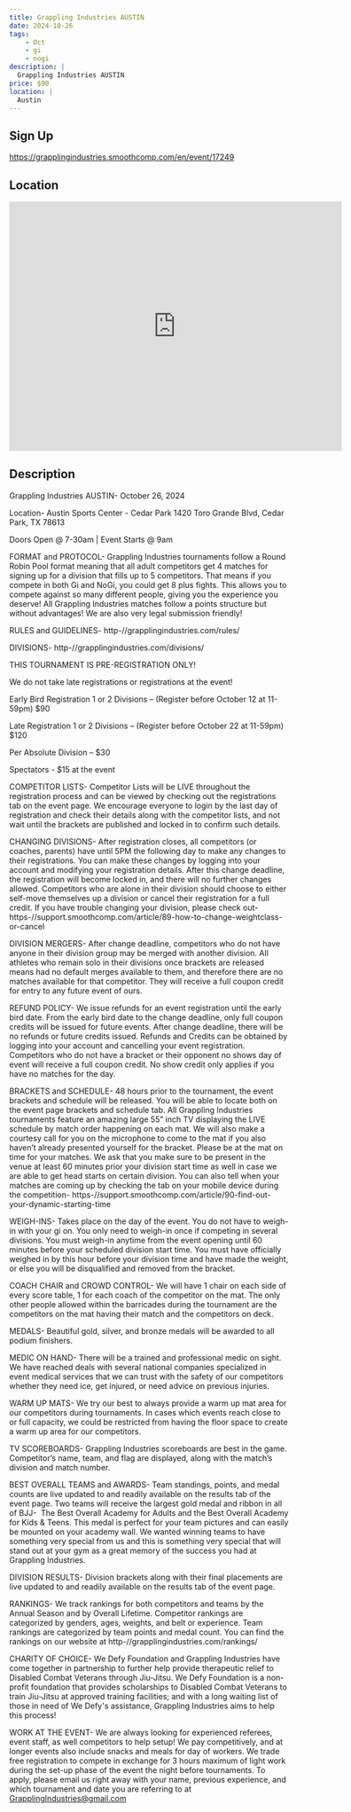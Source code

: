 ```yaml
---
title: Grappling Industries AUSTIN
date: 2024-10-26
tags:
    - Oct
    - gi 
    - nogi 
description: |
  Grappling Industries AUSTIN
price: $90
location: |
  Austin
---
```

## Sign Up
https://grapplingindustries.smoothcomp.com/en/event/17249

## Location
<iframe src="https://www.google.com/maps/embed?pb=!1m18!1m12!1m3!1d12345.6789!2d-97.7769219!3d30.5438023!2m3!1f0!2f0!3f0!3m2!1i1024!2i768!4f13.1!3m3!1m2!1s0x0%3A0x0!2z30.5438023!5e0!3m2!1sen!2sus!4v1234567890" width="600" height="450" style="border:0;" allowfullscreen="" loading="lazy"></iframe>

## Description
Grappling Industries AUSTIN- October 26, 2024


Location- Austin Sports Center - Cedar Park 1420 Toro Grande Blvd, Cedar Park, TX 78613


Doors Open @ 7-30am | Event Starts @ 9am


FORMAT and PROTOCOL- Grappling Industries tournaments follow a Round Robin Pool format meaning that all adult competitors get 4 matches for signing up for a division that fills up to 5 competitors. That means if you compete in both Gi and NoGi, you could get 8 plus fights. This allows you to compete against so many different people, giving you the experience you deserve! All Grappling Industries matches follow a points structure but without advantages! We are also very legal submission friendly!


RULES and GUIDELINES- http-//grapplingindustries.com/rules/


DIVISIONS- http-//grapplingindustries.com/divisions/


THIS TOURNAMENT IS PRE-REGISTRATION ONLY!


We do not take late registrations or registrations at the event!


Early Bird Registration 1 or 2 Divisions – (Register before October 12 at 11-59pm) $90


Late Registration 1 or 2 Divisions – (Register before October 22 at 11-59pm) $120


Per Absolute Division – $30


Spectators - $15 at the event


COMPETITOR LISTS- Competitor Lists will be LIVE throughout the registration process and can be viewed by checking out the registrations tab on the event page. We encourage everyone to login by the last day of registration and check their details along with the competitor lists, and not wait until the brackets are published and locked in to confirm such details.


CHANGING DIVISIONS- After registration closes, all competitors (or coaches, parents) have until 5PM the following day to make any changes to their registrations. You can make these changes by logging into your account and modifying your registration details. After this change deadline, the registration will become locked in, and there will no further changes allowed. Competitors who are alone in their division should choose to either self-move themselves up a division or cancel their registration for a full credit. If you have trouble changing your division, please check out- https-//support.smoothcomp.com/article/89-how-to-change-weightclass-or-cancel


DIVISION MERGERS- After change deadline, competitors who do not have anyone in their division group may be merged with another division. All athletes who remain solo in their divisions once brackets are released means had no default merges available to them, and therefore there are no matches available for that competitor. They will receive a full coupon credit for entry to any future event of ours.


REFUND POLICY- We issue refunds for an event registration until the early bird date. From the early bird date to the change deadline, only full coupon credits will be issued for future events. After change deadline, there will be no refunds or future credits issued. Refunds and Credits can be obtained by logging into your account and cancelling your event registration. Competitors who do not have a bracket or their opponent no shows day of event will receive a full coupon credit. No show credit only applies if you have no matches for the day.


BRACKETS and SCHEDULE- 48 hours prior to the tournament, the event brackets and schedule will be released. You will be able to locate both on the event page brackets and schedule tab. All Grappling Industries tournaments feature an amazing large 55” inch TV displaying the LIVE schedule by match order happening on each mat. We will also make a courtesy call for you on the microphone to come to the mat if you also haven’t already presented yourself for the bracket. Please be at the mat on time for your matches. We ask that you make sure to be present in the venue at least 60 minutes prior your division start time as well in case we are able to get head starts on certain division. You can also tell when your matches are coming up by checking the tab on your mobile device during the competition- https-//support.smoothcomp.com/article/90-find-out-your-dynamic-starting-time


WEIGH-INS- Takes place on the day of the event. You do not have to weigh-in with your gi on. You only need to weigh-in once if competing in several divisions. You must weigh-in anytime from the event opening until 60 minutes before your scheduled division start time. You must have officially weighed in by this hour before your division time and have made the weight, or else you will be disqualified and removed from the bracket.


COACH CHAIR and CROWD CONTROL- We will have 1 chair on each side of every score table, 1 for each coach of the competitor on the mat. The only other people allowed within the barricades during the tournament are the competitors on the mat having their match and the competitors on deck.


MEDALS- Beautiful gold, silver, and bronze medals will be awarded to all podium finishers. 


MEDIC ON HAND- There will be a trained and professional medic on sight. We have reached deals with several national companies specialized in event medical services that we can trust with the safety of our competitors whether they need ice, get injured, or need advice on previous injuries.


WARM UP MATS- We try our best to always provide a warm up mat area for our competitors during tournaments. In cases which events reach close to or full capacity, we could be restricted from having the floor space to create a warm up area for our competitors.


TV SCOREBOARDS- Grappling Industries scoreboards are best in the game. Competitor’s name, team, and flag are displayed, along with the match’s division and match number.


BEST OVERALL TEAMS and AWARDS- Team standings, points, and
medal counts are live updated to and readily available on the results tab of
the event page. Two teams will receive the largest gold medal and ribbon in all of BJJ-  The Best Overall Academy for
Adults and the Best Overall Academy for Kids & Teens. This medal is perfect
for your team pictures and can easily be mounted on your academy wall. We
wanted winning teams to have something very special from us and this is
something very special that will stand out at your gym as a great memory of the
success you had at Grappling Industries.


DIVISION RESULTS- Division brackets along with their final placements are live updated to and readily available on the results tab of the event page.


RANKINGS- We track rankings for both competitors and teams by the Annual Season and by Overall Lifetime. Competitor rankings are categorized by genders, ages, weights, and belt or experience. Team rankings are categorized by team points and medal count. You can find the rankings on our website at http-//grapplingindustries.com/rankings/


CHARITY OF CHOICE- We Defy Foundation and Grappling Industries have come together in partnership to further help provide therapeutic relief to Disabled Combat Veterans through Jiu-Jitsu. We Defy Foundation is a non-profit foundation that provides scholarships to Disabled Combat Veterans to train Jiu-Jitsu at approved training facilities; and with a long waiting list of those in need of We Defy's assistance, Grappling Industries aims to help this process!


WORK AT THE EVENT- We are always looking for experienced referees, event staff, as well competitors to help setup! We pay competitively, and at longer events also include snacks and meals for day of workers. We trade free registration to compete in exchange for 3 hours maximum of light work during the set-up phase of the event the night before tournaments. To apply, please email us right away with your name, previous experience, and which tournament and date you are referring to at GrapplingIndustries@gmail.com